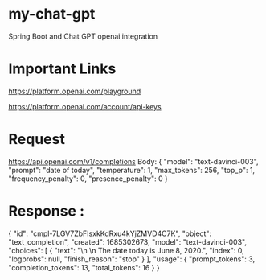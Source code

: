 # my-chat-gpt
Spring Boot and Chat GPT openai integration
# Important Links
https://platform.openai.com/playground

https://platform.openai.com/account/api-keys
# Request
https://api.openai.com/v1/completions
Body:
{
  "model": "text-davinci-003",
  "prompt": "date of today",
  "temperature": 1,
  "max_tokens": 256,
  "top_p": 1,
  "frequency_penalty": 0,
  "presence_penalty": 0
}

# Response :
{
    "id": "cmpl-7LGV7ZbFIsxkKdRxu4kYjZMVD4C7K",
    "object": "text_completion",
    "created": 1685302673,
    "model": "text-davinci-003",
    "choices": [
        {
            "text": "\n    \n    The date today is June 8, 2020.",
            "index": 0,
            "logprobs": null,
            "finish_reason": "stop"
        }
    ],
    "usage": {
        "prompt_tokens": 3,
        "completion_tokens": 13,
        "total_tokens": 16
    }
}

